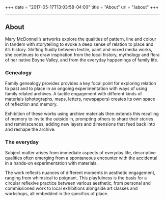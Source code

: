 +++
date = "2017-05-17T13:03:58-04:00"
title = "About"
url = "/about"
+++

---

<!-- main content -->
  <article>
  <h1>About</h1>
    <p>Mary McDonnell’s artworks explore the qualities of pattern, line and colour in tandem with storytelling to evoke a deep sense of relation to place and it’s history. Shifting fluidly between textile, paint and mixed media works, she continues to draw inspiration from the local history, mythology and flora of her native Boyne Valley, and from the everyday happenings of family life.</p>
    <h3>Genealogy</h3>
    <p>Family genealogy provides provides a key focal point for exploring relation to past and to place in an ongoing experimentation with ways of using family related archives. A tactile engagement with different kinds of materials (photographs, maps, letters, newspapers) creates its own space of reflection and memory.</p>
    <p>Exhibition of these works using archive materials then extends this recalling of memory to invite the outside in, prompting others to share their stories and reminiscences, adding new layers and dimensions that feed back into and reshape the archive.</p>
    <h3>The everyday</h3>
    <p>Subject matter arises from immediate aspects of everyday life, descriptive qualities often emerging from a spontaneous <!-- and whimsical --> encounter with the accidental in a hands-on experimentation with materials.</p>
    <p>The work reflects nuances of different moments in aesthetic engagement, ranging from whimsical to poignant. This playfulness is the basis for a circular reflexive practice between various aesthetic, from personal and commissioned work to  local exhibitions alongside art classes and workshops, all embedded in the specifics of place.</p>
  </article>


